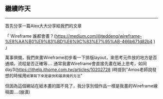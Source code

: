 ## 繼續昨天
---

首先分享一篇Alex大大分享給我們的文章   

「 Wireframe 誰都會畫？(https://medium.com/@teddeng/wireframe-%E8%AA%B0%E9%83%BD%E6%9C%83%E7%95%AB-466b671d82b4 ) 」

萬事俱備，我們來畫Wireframe初步看一下排版layout，來思考元件放的地方是否通順，流程是否正確等....
通常我畫Wireframe會直接先畫在紙上思考，如同day3(https://ithelp.ithome.com.tw/articles/10202728 )時提到"Amos老師說發想的時候用`紙筆寫下來是最快和最直覺的方法`"   

但因為這個網站在紙本畫的圖不見了，我分享別個作品一樣是我畫的Wireframe線稿圖....(崩潰)

